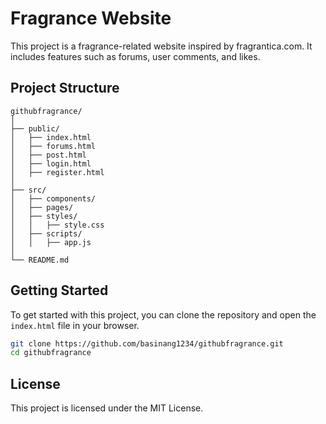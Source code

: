 # Fragrance Website

This project is a fragrance-related website inspired by fragrantica.com. It includes features such as forums, user comments, and likes.

## Project Structure

```plaintext
githubfragrance/
│
├── public/
│   ├── index.html
│   ├── forums.html
│   ├── post.html
│   ├── login.html
│   ├── register.html
│
├── src/
│   ├── components/
│   ├── pages/
│   ├── styles/
│   │   ├── style.css
│   ├── scripts/
│   │   ├── app.js
│
└── README.md
```

## Getting Started

To get started with this project, you can clone the repository and open the `index.html` file in your browser.

```bash
git clone https://github.com/basinang1234/githubfragrance.git
cd githubfragrance
```

## License

This project is licensed under the MIT License.